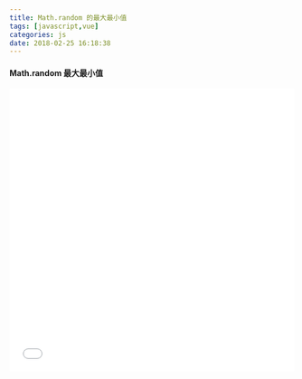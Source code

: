 ```yaml
---
title: Math.random 的最大最小值
tags: [javascript,vue]
categories: js
date: 2018-02-25 16:18:38
---
```


<h4 id="Random">Math.random 最大最小值</h4>
<iframe height='500' scrolling='no' title='JavaScript-Math.random(max,min)' src='//codepen.io/bnmghjtyu/embed/bLxzbO/?height=300&theme-id=27337&default-tab=js&embed-version=2' frameborder='no' allowtransparency='true' allowfullscreen='true' style='width: 100%;'>See the Pen <a href='https://codepen.io/bnmghjtyu/pen/bLxzbO/'>JavaScript-Math.random(max,min)</a> by RichardLiao 🇹🇼 (<a href='https://codepen.io/bnmghjtyu'>@bnmghjtyu</a>) on <a href='https://codepen.io'>CodePen</a>.
</iframe>


